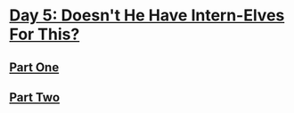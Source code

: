 # [Day 5: Doesn't He Have Intern-Elves For This?](https://adventofcode.com/2015/day/5)

## [Part One](https://adventofcode.com/2015/day/5#part1)

## [Part Two](https://adventofcode.com/2015/day/5#part2)
